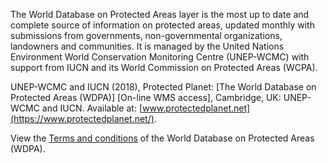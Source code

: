 The World Database on Protected Areas layer is the most up to date and complete source of information on protected areas, updated monthly with submissions from governments, non-governmental organizations, landowners and communities. It is managed by the United Nations Environment World Conservation Monitoring Centre (UNEP-WCMC) with support from IUCN and its World Commission on Protected Areas (WCPA).

UNEP-WCMC and IUCN (2018), Protected Planet: [The World Database on Protected Areas (WDPA)] [On-line WMS access], Cambridge, UK: UNEP-WCMC and IUCN. Available at: [www.protectedplanet.net](https://www.protectedplanet.net/).

View the [Terms and conditions](https://www.protectedplanet.net/c/terms-and-conditions) of the World Database on Protected Areas (WDPA).
